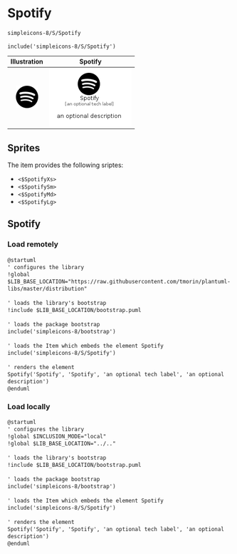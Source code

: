 # Spotify


```text
simpleicons-8/S/Spotify
```

```text
include('simpleicons-8/S/Spotify')
```



| Illustration | Spotify |
| :---: | :---: |
| ![illustration for Illustration](../../simpleicons-8/S/Spotify.png) | ![illustration for Spotify](../../simpleicons-8/S/Spotify.Local.png) |



## Sprites
The item provides the following sriptes:

- `<$SpotifyXs>`
- `<$SpotifySm>`
- `<$SpotifyMd>`
- `<$SpotifyLg>`





## Spotify

### Load remotely
```plantuml
@startuml
' configures the library
!global $LIB_BASE_LOCATION="https://raw.githubusercontent.com/tmorin/plantuml-libs/master/distribution"

' loads the library's bootstrap
!include $LIB_BASE_LOCATION/bootstrap.puml

' loads the package bootstrap
include('simpleicons-8/bootstrap')

' loads the Item which embeds the element Spotify
include('simpleicons-8/S/Spotify')

' renders the element
Spotify('Spotify', 'Spotify', 'an optional tech label', 'an optional description')
@enduml
```

### Load locally
```plantuml
@startuml
' configures the library
!global $INCLUSION_MODE="local"
!global $LIB_BASE_LOCATION="../.."

' loads the library's bootstrap
!include $LIB_BASE_LOCATION/bootstrap.puml

' loads the package bootstrap
include('simpleicons-8/bootstrap')

' loads the Item which embeds the element Spotify
include('simpleicons-8/S/Spotify')

' renders the element
Spotify('Spotify', 'Spotify', 'an optional tech label', 'an optional description')
@enduml
```

